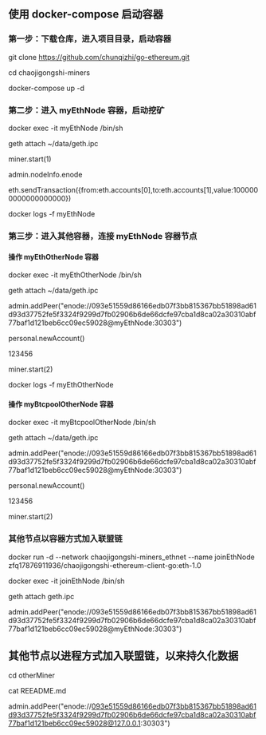 



## 使用 docker-compose 启动容器

### 第一步：下载仓库，进入项目目录，启动容器

git clone https://github.com/chunqizhi/go-ethereum.git

cd chaojigongshi-miners

docker-compose up -d

### 第二步：进入 myEthNode 容器，启动挖矿

docker exec -it myEthNode /bin/sh

geth attach ~/data/geth.ipc

miner.start(1)

admin.nodeInfo.enode

eth.sendTransaction({from:eth.accounts[0],to:eth.accounts[1],value:1000000000000000000})

docker logs -f myEthNode

### 第三步：进入其他容器，连接 myEthNode 容器节点

#### 操作 myEthOtherNode 容器

docker exec -it myEthOtherNode /bin/sh

geth attach ~/data/geth.ipc

admin.addPeer("enode://093e51559d86166edb07f3bb815367bb51898ad61d93d37752fe5f3324f9299d7fb02906b6de66dcfe97cba1d8ca02a30310abf77baf1d121beb6cc09ec59028@myEthNode:30303")

personal.newAccount()

123456

miner.start(2)

docker logs -f myEthOtherNode 

#### 操作 myBtcpoolOtherNode 容器

docker exec -it myBtcpoolOtherNode /bin/sh

geth attach ~/data/geth.ipc

admin.addPeer("enode://093e51559d86166edb07f3bb815367bb51898ad61d93d37752fe5f3324f9299d7fb02906b6de66dcfe97cba1d8ca02a30310abf77baf1d121beb6cc09ec59028@myEthNode:30303")

personal.newAccount()

123456

miner.start(2)

### 其他节点以容器方式加入联盟链

docker run -d --network chaojigongshi-miners_ethnet --name joinEthNode zfq17876911936/chaojigongshi-ethereum-client-go:eth-1.0

docker exec -it joinEthNode  /bin/sh

geth attach geth.ipc

admin.addPeer("enode://093e51559d86166edb07f3bb815367bb51898ad61d93d37752fe5f3324f9299d7fb02906b6de66dcfe97cba1d8ca02a30310abf77baf1d121beb6cc09ec59028@myEthNode:30303")

## 其他节点以进程方式加入联盟链，以来持久化数据

cd otherMiner

cat REEADME.md

admin.addPeer("enode://093e51559d86166edb07f3bb815367bb51898ad61d93d37752fe5f3324f9299d7fb02906b6de66dcfe97cba1d8ca02a30310abf77baf1d121beb6cc09ec59028@127.0.0.1:30303")
